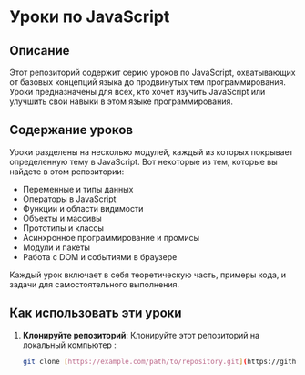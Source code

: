 # Уроки по JavaScript

## Описание
Этот репозиторий содержит серию уроков по JavaScript, охватывающих от базовых концепций языка до продвинутых тем программирования. Уроки предназначены для всех, кто хочет изучить JavaScript или улучшить свои навыки в этом языке программирования.

## Содержание уроков
Уроки разделены на несколько модулей, каждый из которых покрывает определенную тему в JavaScript. Вот некоторые из тем, которые вы найдете в этом репозитории:

- Переменные и типы данных
- Операторы в JavaScript
- Функции и области видимости
- Объекты и массивы
- Прототипы и классы
- Асинхронное программирование и промисы
- Модули и пакеты
- Работа с DOM и событиями в браузере

Каждый урок включает в себя теоретическую часть, примеры кода, и задачи для самостоятельного выполнения.

## Как использовать эти уроки
1. **Клонируйте репозиторий**: Клонируйте этот репозиторий на локальный компьютер :
   ```bash
   git clone [https://example.com/path/to/repository.git](https://github.com/webdotG/G_library--JS_lesson.git)
